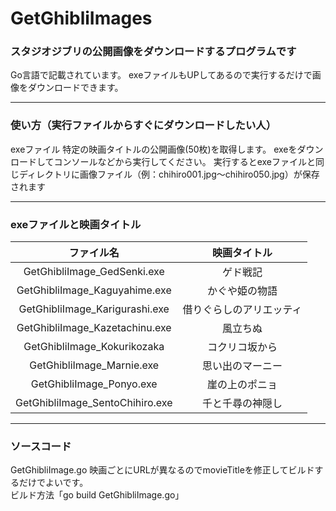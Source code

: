 # GetGhibliImages  

### スタジオジブリの公開画像をダウンロードするプログラムです  
Go言語で記載されています。
exeファイルもUPしてあるので実行するだけで画像をダウンロードできます。

---

### 使い方（実行ファイルからすぐにダウンロードしたい人）
exeファイル
特定の映画タイトルの公開画像(50枚)を取得します。
exeをダウンロードしてコンソールなどから実行してください。
実行するとexeファイルと同じディレクトリに画像ファイル（例：chihiro001.jpg〜chihiro050.jpg）が保存されます  

---
### exeファイルと映画タイトル  

| ファイル名 | 映画タイトル |  
|:-----------:|:------------:|
| GetGhibliImage_GedSenki.exe    | ゲド戦記 |  
| GetGhibliImage_Kaguyahime.exe  | かぐや姫の物語 |  
| GetGhibliImage_Karigurashi.exe | 借りぐらしのアリエッティ |   
| GetGhibliImage_Kazetachinu.exe | 風立ちぬ |  
| GetGhibliImage_Kokurikozaka    | コクリコ坂から |  
| GetGhibliImage_Marnie.exe      | 思い出のマーニー |  
| GetGhibliImage_Ponyo.exe       | 崖の上のポニョ |  
| GetGhibliImage_SentoChihiro.exe  | 千と千尋の神隠し |  

---
### ソースコード  
GetGhibliImage.go
映画ごとにURLが異なるのでmovieTitleを修正してビルドするだけでよいです。  
ビルド方法「go build GetGhibliImage.go」

